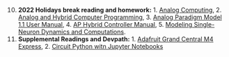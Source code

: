  10.  **2022 Holidays break reading and homework:** 1. [Analog Computing](https://www.degruyter.com/document/doi/10.1515/9783110787740/html), 2. [Analog and Hybrid Computer Programming](https://www.degruyter.com/document/doi/10.1515/9783110662207/html), 3. [Analog Paradigm Model 1.1 User Manual](https://analogparadigm.com/downloads/handbook.pdf), 4. [AP Hybrid Controller Manual](https://analogparadigm.com/downloads/hc_handbook.pdf), 5.  [Modeling Single-Neuron Dynamics and Computations](https://www.science.org/doi/10.1126/science.1127240).
11. **Supplemental Readings and Devpath:** 1. [Adafruit Grand Central M4 Express](https://cdn-learn.adafruit.com/downloads/pdf/adafruit-grand-central.pdf), 2. [Circuit  Python witn Jupyter Notebooks](https://cdn-learn.adafruit.com/downloads/pdf/adafruit-grand-central.pdf)

